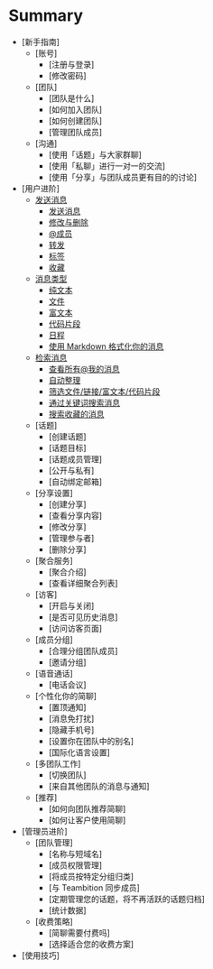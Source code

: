 # Summary

* [新手指南]
   * [账号]
       * [注册与登录]
       * [修改密码]
   * [团队]
       * [团队是什么]
       * [如何加入团队]
       * [如何创建团队]
       * [管理团队成员]
   * [沟通]
       * [使用「话题」与大家群聊]
       * [使用「私聊」进行一对一的交流]
       * [使用「分享」与团队成员更有目的的讨论]
* [用户进阶]
   * [发送消息](posts/2-1-send-message.md)
       * [发送消息](posts/2-1-send-message.md)
       * [修改与删除](posts/2-1-send-message.md)
       * [@成员](posts/2-1-send-message.md)
       * [转发](posts/2-1-send-message.md)
       * [标签](posts/2-1-send-message.md)
       * [收藏](posts/2-1-send-message.md)
   * [消息类型](posts/2-2-message-type.md)
       * [纯文本](posts/2-2-message-type.md)
       * [文件](posts/2-2-message-type.md)
       * [富文本](posts/2-2-message-type.md)
       * [代码片段](posts/2-2-message-type.md)
       * [日程](posts/2-2-message-type.md)
       * [使用 Markdown 格式化你的消息](posts/2-2-message-type.md)
   * [检索消息](posts/2-3-search-message.md)
       * [查看所有@我的消息](posts/2-3-search-message.md)
       * [自动整理](posts/2-3-search-message.md)
       * [筛选文件/链接/富文本/代码片段](posts/2-3-search-message.md)
       * [通过关键词搜索消息](posts/2-3-search-message.md)
       * [搜索收藏的消息](posts/2-3-search-message.md)
   * [话题]
       * [创建话题]
       * [话题目标]
       * [话题成员管理]
       * [公开与私有]
       * [自动绑定邮箱]
   * [分享设置]
       * [创建分享]
       * [查看分享内容]
       * [修改分享]
       * [管理参与者]
       * [删除分享]
   * [聚合服务]
       * [聚合介绍]
       * [查看详细聚合列表]
   * [访客]
       * [开启与关闭]
       * [是否可见历史消息]
       * [访问访客页面]
   * [成员分组]
       * [合理分组团队成员]
       * [邀请分组]
   * [语音通话]
       * [电话会议]
   * [个性化你的简聊]
       * [置顶通知]
       * [消息免打扰]
       * [隐藏手机号]
       * [设置你在团队中的别名]
       * [国际化语言设置]
   * [多团队工作]
       * [切换团队]
       * [来自其他团队的消息与通知]
   * [推荐]
       * [如何向团队推荐简聊]
       * [如何让客户使用简聊]
* [管理员进阶]
   * [团队管理]
       * [名称与短域名]
       * [成员权限管理]
       * [将成员按特定分组归类]
       * [与 Teambition 同步成员]
       * [定期管理您的话题，将不再活跃的话题归档]
       * [统计数据]
   * [收费策略]
       * [简聊需要付费吗]
       * [选择适合您的收费方案]
* [使用技巧]
